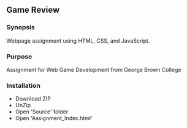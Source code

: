 ## Game Review
### Synopsis
Webpage assignment using HTML, CSS, and JavaScript.

### Purpose
Assignment for Web Game Development from George Brown College

### Installation
* Download ZIP
* UnZip
* Open 'Source' folder
* Open 'Assignment_Index.html'
